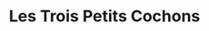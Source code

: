 ---
title: "Les Trois Petits Cochons"
url: /ballancourt-sur-essonne/les-trois-petits-cochons/
shop: Metzgerei
---